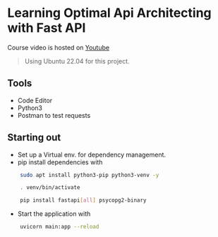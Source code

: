 # Learning Optimal Api Architecting with Fast API

Course video is hosted on [Youtube](https://youtu.be/0sOvCWFmrtA?list=PL1rYsxRTxo1KBas9ljQv999UGGfRKx7VP)

> Using Ubuntu 22.04 for this project.

## Tools

- Code Editor
- Python3
- Postman to test requests

## Starting out

- Set up a Virtual env. for dependency management.
- pip install dependencies with

``` Bash
    sudo apt install python3-pip python3-venv -y

    . venv/bin/activate

    pip install fastapi[all] psycopg2-binary
```

- Start the application with

``` Bash
    uvicorn main:app --reload

```

